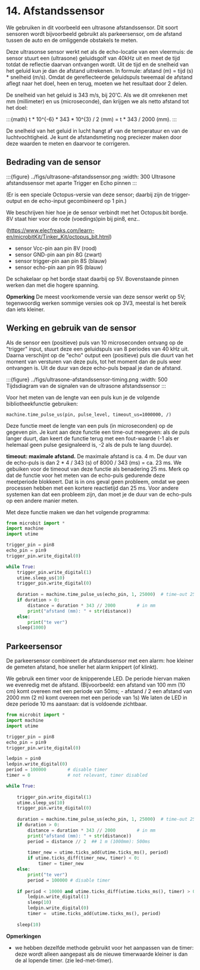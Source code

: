 # 14. Afstandssensor

We gebruiken in dit voorbeeld een ultrasone afstandssensor.
Dit soort sensoren wordt bijvoorbeeld gebruikt als parkeersensor, 
om de afstand tussen de auto en de omliggende obstakels te meten.

Deze ultrasonse sensor werkt net als de echo-locatie van een vleermuis:
de sensor stuurt een (ultrasone) geluidsgolf van 40kHz uit en meet de tijd totdat de reflectie daarvan ontvangen wordt.
Uit de tijd en de snelheid van het geluid kun je dan de afstand uitrekenen.
In formule: afstand (m) = tijd (s) * snelheid (m/s).
Omdat de gereflecteerde geluidspuls tweemaal de afstand aflegt naar het doel, heen en terug, 
moeten we het resultaat door 2 delen.

De snelheid van het geluid is 343 m/s, bij 20'C.
Als we dit omrekenen met mm (millimeter) en us (microseconde), 
dan krijgen we als netto afstand tot het doel:

:::{math}
t * 10^{-6} * 343 * 10^{3} / 2 (mm) = t * 343 / 2000 (mm).
:::

De snelheid van het geluid in lucht hangt af van de temperatuur en van de luchtvochtigheid.
Je kunt de afstandsmeting nog preciezer maken door deze waarden te meten en daarvoor te corrigeren.

## Bedrading van de sensor

:::{figure} ../figs/ultrasone-afstandssensor.png
:width: 300
Ultrasone afstandssensor met aparte Trigger en Echo pinnen
:::

(Er is een speciale Octopus-versie van deze sensor; daarbij zijn de trigger-output en de echo-input gecombineerd op 1 pin.)

We beschrijven hier hoe je de sensor verbindt met het Octopus:bit bordje.
8V staat hier voor de rode (voedings)pin bij pin8, enz..

(https://www.elecfreaks.com/learn-en/microbitKit/Tinker_Kit/octopus_bit.html)

* sensor Vcc-pin aan pin 8V (rood)
* sensor GND-pin aan pin 8G (zwart)
* sensor trigger-pin aan pin 8S (blauw)
* sensor echo-pin aan pin 9S (blauw)

De schakelaar op het bordje staat daarbij op 5V. Bovenstaande pinnen werken dan met die hogere spanning.

**Opmerking** De meest voorkomende versie van deze sensor werkt op 5V; tegenwoordig werken sommige versies ook op 3V3, meestal is het bereik dan iets kleiner.

## Werking en gebruik van de sensor

Als de sensor een (positieve) puls van 10 microseconden ontvang op de "trigger" input, stuurt deze een geluidspuls van 8 periodes van 40 kHz uit.
Daarna verschijnt op de "echo" output een (positieve) puls die duurt van het moment van versturen van deze puls, tot het moment dan de puls weer ontvangen is. Uit de duur van deze echo-puls bepaal je dan de afstand.

:::{figure} ../figs/ultrasone-afstandssensor-timing.png
:width: 500
Tijdsdiagram van de signalen van de ultrasone afstandssensor
:::

Voor het meten van de lengte van een puls kun je de volgende bibliotheekfunctie gebruiken:

```
machine.time_pulse_us(pin, pulse_level, timeout_us=1000000, /)
```

Deze functie meet de lengte van een puls (in microseconden) op de gegeven pin.
Je kunt aan deze functie een time-out meegeven: als de puls langer duurt, dan keert de functie terug met een fout-waarde (-1 als er helemaal geen pulse gesignaleerd is, -2 als de puls te lang duurde).

**timeout: maximale afstand.** De maximale afstand is ca. 4 m. De duur van de echo-puls is dan 2 * 4 / 343 (s) of 8000 / 343 (ms) = ca. 23 ms.
We gebuiken voor de timeout van deze functie als benadering 25 ms.
Merk op dat de functie voor het meten van de echo-puls gedurende deze meetperiode blokkeert.
Dat is in ons geval geen probleem, omdat we geen processen hebben met een kortere reactietijd dan 25 ms.
Voor andere systemen kan dat een probleem zijn, dan moet je de duur van de echo-puls op een andere manier meten.

Met deze functie maken we dan het volgende programma:

```Python
from microbit import *
import machine
import utime

trigger_pin = pin8
echo_pin = pin9
trigger_pin.write_digital(0)

while True:
    trigger_pin.write_digital(1)
    utime.sleep_us(10)
    trigger_pin.write_digital(0)
    
    duration = machine.time_pulse_us(echo_pin, 1, 25000)  # time-out 25 ms
    if duration > 0:
        distance = duration * 343 // 2000        # in mm
        print("afstand (mm): " + str(distance))
    else:
        print("te ver")
    sleep(1000)    
```

## Parkeersensor

De parkeersensor combineert de afstandssensor met een alarm:
hoe kleiner de gemeten afstand, hoe sneller het alarm knippert (of klinkt).

We gebruik een timer voor de knipperende LED.
De periode hiervan maken we evenredig met de afstand.
(Bijvoorbeeld: een afstand van 100 mm (10 cm) komt overeen met een periode van 50ms; - afstand / 2
een afstand van 2000 mm (2 m) komt overeen met een periode van 1s)
We laten de LED in deze periode 10 ms aanstaan: dat is voldoende zichtbaar.


```Python
from microbit import *
import machine
import utime

trigger_pin = pin8
echo_pin = pin9
trigger_pin.write_digital(0)

ledpin = pin0
ledpin.write_digital(0)
period = 100000        # disable timer 
timer = 0              # not relevant, timer disabled

while True:
    
    trigger_pin.write_digital(1)
    utime.sleep_us(10)
    trigger_pin.write_digital(0)
    
    duration = machine.time_pulse_us(echo_pin, 1, 25000)  # time-out 25 ms
    if duration > 0:
        distance = duration * 343 // 2000        # in mm
        print("afstand (mm): " + str(distance))
        period = distance // 2  ## 1 m (1000mm): 500ms
        
        timer_new = utime.ticks_add(utime.ticks_ms(), period)
        if utime.ticks_diff(timer_new, timer) < 0:
            timer = timer_new
    else:
        print("te ver")
        period = 100000 # disable timer
        
    if period < 10000 and utime.ticks_diff(utime.ticks_ms(), timer) > 0:
        ledpin.write_digital(1)
        sleep(10)
        ledpin.write_digital(0)
        timer =  utime.ticks_add(utime.ticks_ms(), period)
        
    sleep(10)
```

**Opmerkingen**

* we hebben dezelfde methode gebruikt voor het aanpassen van de timer: deze wordt alleen aangepast als de nieuwe timerwaarde kleiner is dan de al lopende timer. (zie led-met-timer).